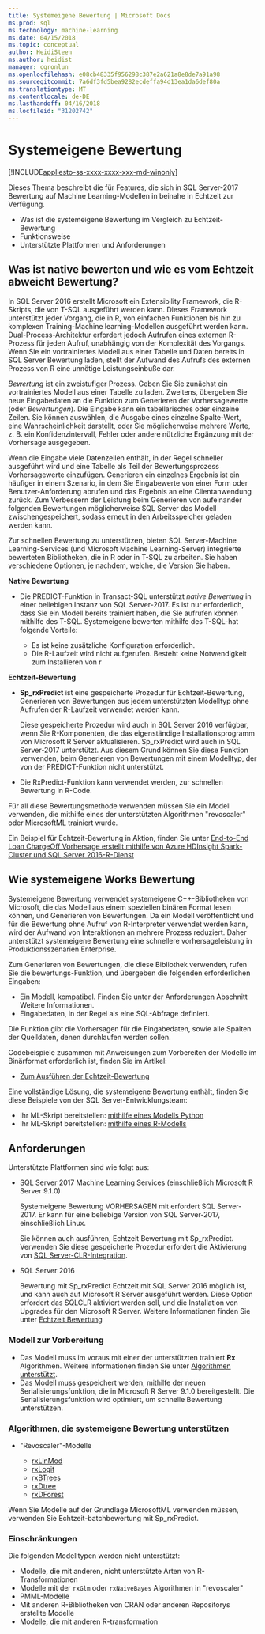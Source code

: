 ```yaml
---
title: Systemeigene Bewertung | Microsoft Docs
ms.prod: sql
ms.technology: machine-learning
ms.date: 04/15/2018
ms.topic: conceptual
author: HeidiSteen
ms.author: heidist
manager: cgronlun
ms.openlocfilehash: e08cb48335f956298c387e2a621a8e8de7a91a98
ms.sourcegitcommit: 7a6df3fd5bea9282ecdeffa94d13ea1da6def80a
ms.translationtype: MT
ms.contentlocale: de-DE
ms.lasthandoff: 04/16/2018
ms.locfileid: "31202742"
---
```

# <a name="native-scoring"></a>Systemeigene Bewertung
[!INCLUDE[appliesto-ss-xxxx-xxxx-xxx-md-winonly](../includes/appliesto-ss-xxxx-xxxx-xxx-md-winonly.md)]

Dieses Thema beschreibt die für Features, die sich in SQL Server-2017 Bewertung auf Machine Learning-Modellen in beinahe in Echtzeit zur Verfügung.

+ Was ist die systemeigene Bewertung im Vergleich zu Echtzeit-Bewertung
+ Funktionsweise
+ Unterstützte Plattformen und Anforderungen

## <a name="what-is-native-scoring-and-how-is-it-different-from-realtime-scoring"></a>Was ist native bewerten und wie es vom Echtzeit abweicht Bewertung?

In SQL Server 2016 erstellt Microsoft ein Extensibility Framework, die R-Skripts, die von T-SQL ausgeführt werden kann. Dieses Framework unterstützt jeder Vorgang, die in R, von einfachen Funktionen bis hin zu komplexen Training-Machine learning-Modellen ausgeführt werden kann. Dual-Process-Architektur erfordert jedoch Aufrufen eines externen R-Prozess für jeden Aufruf, unabhängig von der Komplexität des Vorgangs. Wenn Sie ein vortrainiertes Modell aus einer Tabelle und Daten bereits in SQL Server Bewertung laden, stellt der Aufwand des Aufrufs des externen Prozess von R eine unnötige Leistungseinbuße dar.

_Bewertung_ ist ein zweistufiger Prozess. Geben Sie Sie zunächst ein vortrainiertes Modell aus einer Tabelle zu laden. Zweitens, übergeben Sie neue Eingabedaten an die Funktion zum Generieren der Vorhersagewerte (oder _Bewertungen_). Die Eingabe kann ein tabellarisches oder einzelne Zeilen. Sie können auswählen, die Ausgabe eines einzelne Spalte-Wert, eine Wahrscheinlichkeit darstellt, oder Sie möglicherweise mehrere Werte, z. B. ein Konfidenzintervall, Fehler oder andere nützliche Ergänzung mit der Vorhersage ausgegeben.

Wenn die Eingabe viele Datenzeilen enthält, in der Regel schneller ausgeführt wird und eine Tabelle als Teil der Bewertungsprozess Vorhersagewerte einzufügen.  Generieren ein einzelnes Ergebnis ist ein häufiger in einem Szenario, in dem Sie Eingabewerte von einer Form oder Benutzer-Anforderung abrufen und das Ergebnis an eine Clientanwendung zurück. Zum Verbessern der Leistung beim Generieren von aufeinander folgenden Bewertungen möglicherweise SQL Server das Modell zwischengespeichert, sodass erneut in den Arbeitsspeicher geladen werden kann.

Zur schnellen Bewertung zu unterstützen, bieten SQL Server-Machine Learning-Services (und Microsoft Machine Learning-Server) integrierte bewerteten Bibliotheken, die in R oder in T-SQL zu arbeiten. Sie haben verschiedene Optionen, je nachdem, welche, die Version Sie haben.

**Native Bewertung**

+ Die PREDICT-Funktion in Transact-SQL unterstützt _native Bewertung_ in einer beliebigen Instanz von SQL Server-2017. Es ist nur erforderlich, dass Sie ein Modell bereits trainiert haben, die Sie aufrufen können mithilfe des T-SQL. Systemeigene bewerten mithilfe des T-SQL-hat folgende Vorteile:

    + Es ist keine zusätzliche Konfiguration erforderlich.
    + Die R-Laufzeit wird nicht aufgerufen. Besteht keine Notwendigkeit zum Installieren von r

**Echtzeit-Bewertung**

+ **Sp_rxPredict** ist eine gespeicherte Prozedur für Echtzeit-Bewertung, Generieren von Bewertungen aus jedem unterstützten Modelltyp ohne Aufrufen der R-Laufzeit verwendet werden kann.

  Diese gespeicherte Prozedur wird auch in SQL Server 2016 verfügbar, wenn Sie R-Komponenten, die das eigenständige Installationsprogramm von Microsoft R Server aktualisieren. Sp_rxPredict wird auch in SQL Server-2017 unterstützt. Aus diesem Grund können Sie diese Funktion verwenden, beim Generieren von Bewertungen mit einem Modelltyp, der von der PREDICT-Funktion nicht unterstützt.

+ Die RxPredict-Funktion kann verwendet werden, zur schnellen Bewertung in R-Code.

Für all diese Bewertungsmethode verwenden müssen Sie ein Modell verwenden, die mithilfe eines der unterstützten Algorithmen "revoscaler" oder MicrosoftML trainiert wurde.

Ein Beispiel für Echtzeit-Bewertung in Aktion, finden Sie unter [End-to-End Loan ChargeOff Vorhersage erstellt mithilfe von Azure HDInsight Spark-Cluster und SQL Server 2016-R-Dienst](https://blogs.msdn.microsoft.com/rserver/2017/06/29/end-to-end-loan-chargeoff-prediction-built-using-azure-hdinsight-spark-clusters-and-sql-server-2016-r-service/)

## <a name="how-native-scoring-works"></a>Wie systemeigene Works Bewertung

Systemeigene Bewertung verwendet systemeigene C++-Bibliotheken von Microsoft, die das Modell aus einem speziellen binären Format lesen können, und Generieren von Bewertungen. Da ein Modell veröffentlicht und für die Bewertung ohne Aufruf von R-Interpreter verwendet werden kann, wird der Aufwand von Interaktionen an mehrere Prozess reduziert. Daher unterstützt systemeigene Bewertung eine schnellere vorhersageleistung in Produktionsszenarien Enterprise.

Zum Generieren von Bewertungen, die diese Bibliothek verwenden, rufen Sie die bewertungs-Funktion, und übergeben die folgenden erforderlichen Eingaben:

+ Ein Modell, kompatibel. Finden Sie unter der [Anforderungen](#Requirements) Abschnitt Weitere Informationen.
+ Eingabedaten, in der Regel als eine SQL-Abfrage definiert.

Die Funktion gibt die Vorhersagen für die Eingabedaten, sowie alle Spalten der Quelldaten, denen durchlaufen werden sollen.

Codebeispiele zusammen mit Anweisungen zum Vorbereiten der Modelle im Binärformat erforderlich ist, finden Sie im Artikel:

+ [Zum Ausführen der Echtzeit-Bewertung](r/how-to-do-realtime-scoring.md)

Eine vollständige Lösung, die systemeigene Bewertung enthält, finden Sie diese Beispiele von der SQL Server-Entwicklungsteam:

+ Ihr ML-Skript bereitstellen: [mithilfe eines Modells Python](https://microsoft.github.io/sql-ml-tutorials/python/rentalprediction/step/3.html)
+ Ihr ML-Skript bereitstellen: [mithilfe eines R-Modells](https://microsoft.github.io/sql-ml-tutorials/R/rentalprediction/step/3.html)

## <a name="requirements"></a>Anforderungen

Unterstützte Plattformen sind wie folgt aus:

+ SQL Server 2017 Machine Learning Services (einschließlich Microsoft R Server 9.1.0)
    
    Systemeigene Bewertung VORHERSAGEN mit erfordert SQL Server-2017.
    Er kann für eine beliebige Version von SQL Server-2017, einschließlich Linux.

    Sie können auch ausführen, Echtzeit Bewertung mit Sp_rxPredict. Verwenden Sie diese gespeicherte Prozedur erfordert die Aktivierung von [SQL Server-CLR-Integration](https://docs.microsoft.com/dotnet/framework/data/adonet/sql/introduction-to-sql-server-clr-integration).

+ SQL Server 2016

   Bewertung mit Sp_rxPredict Echtzeit mit SQL Server 2016 möglich ist, und kann auch auf Microsoft R Server ausgeführt werden. Diese Option erfordert das SQLCLR aktiviert werden soll, und die Installation von Upgrades für den Microsoft R Server.
   Weitere Informationen finden Sie unter [Echtzeit Bewertung](Real-time-scoring.md)

### <a name="model-preparation"></a>Modell zur Vorbereitung

+ Das Modell muss im voraus mit einer der unterstützten trainiert **Rx** Algorithmen. Weitere Informationen finden Sie unter [Algorithmen unterstützt](#bkmk_native_supported_algos).
+ Das Modell muss gespeichert werden, mithilfe der neuen Serialisierungsfunktion, die in Microsoft R Server 9.1.0 bereitgestellt. Die Serialisierungsfunktion wird optimiert, um schnelle Bewertung unterstützen.

### <a name="bkmk_native_supported_algos"></a> Algorithmen, die systemeigene Bewertung unterstützen

+ "Revoscaler"-Modelle

  + [rxLinMod](https://docs.microsoft.com/r-server/r-reference/revoscaler/rxlinmod)
  + [rxLogit](https://docs.microsoft.com/r-server/r-reference/revoscaler/rxlogit)
  + [rxBTrees](https://docs.microsoft.com/r-server/r-reference/revoscaler/rxbtrees)
  + [rxDtree](https://docs.microsoft.com/r-server/r-reference/revoscaler/rxdtree)
  + [rxDForest](https://docs.microsoft.com/r-server/r-reference/revoscaler/rxdforest)

Wenn Sie Modelle auf der Grundlage MicrosoftML verwenden müssen, verwenden Sie Echtzeit-batchbewertung mit Sp_rxPredict.

### <a name="restrictions"></a>Einschränkungen

Die folgenden Modelltypen werden nicht unterstützt:

+ Modelle, die mit anderen, nicht unterstützte Arten von R-Transformationen
+ Modelle mit der `rxGlm` oder `rxNaiveBayes` Algorithmen in "revoscaler"
+ PMML-Modelle
+ Mit anderen R-Bibliotheken von CRAN oder anderen Repositorys erstellte Modelle
+ Modelle, die mit anderen R-transformation
